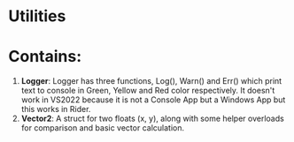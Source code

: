 # Utilities

# Contains:

1. **Logger**: Logger has three functions, Log(), Warn() and Err() which print text to console in Green, Yellow and Red color respectively. It doesn't work in VS2022 because it is not a Console App but a Windows App but this works in Rider.
2. **Vector2**: A struct for two floats (x, y), along with some helper overloads for comparison and basic vector calculation.